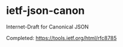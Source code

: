 # ietf-json-canon
Internet-Draft for Canonical JSON

Completed: https://tools.ietf.org/html/rfc8785
